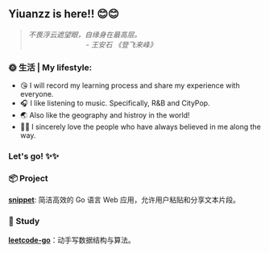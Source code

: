 ## Yiuanzz is here!! 😊😊
> *不畏浮云遮望眼，自缘身在最高层。*
> <br> &#160;&#160;&#160;&#160;&#160;&#160;&#160;&#160;&#160;&#160;&#160;&#160;&#160;&#160;&#160;&#160;&#160;&#160;&#160;&#160;&#160;&#160;&#160;&#160;&#160;&#160;&#160;&#160; *- 王安石 《登飞来峰》*
### 🌞 生活 | My lifestyle:
- 😘 I will record my learning process and share my experience with everyone.
- 🎧 I like listening to music. Specifically, R&B and CityPop.
- 🌏 Also like the geography and histroy in the world!
- 🧓🏻 I sincerely love the people who have always believed in me along the way.

<!--
### 🛠 技术栈 | My Tech stack:
- 💻 &#160;  <img src="https://img.shields.io/badge/Linux-FCC624.svg?style=for-the-badge&logo=Linux&logoColor=white" height=18px/> <img src="https://img.shields.io/badge/Android-3DDC84?style=for-the-badge&logo=android&logoColor=white" height=18px/> 
-  ☁️  &#160; &#160;<img src="https://img.shields.io/badge/Docker-2496ED.svg?style=for-the-badge&logo=Docker&logoColor=white" height=18px/> <img src="https://img.shields.io/badge/Kubernetes-326CE5.svg?style=for-the-badge&logo=Kubernetes&logoColor=white" height=18px/> 
- 🚀 &#160;  <img src="https://img.shields.io/badge/C-00599C?style=for-the-badge&logo=c&logoColor=white" height=18px/> <img src="https://img.shields.io/badge/Python-3776AB?style=for-the-badge&logo=python&logoColor=white" height=18px/> <img src="https://img.shields.io/badge/Go-00ADD8.svg?style=for-the-badge&logo=Go&logoColor=white" height=18px/>
- 🌐 &#160; <img src="https://img.shields.io/badge/React-61DAFB.svg?style=for-the-badge&logo=React&logoColor=white" height=18px/> <img src="https://img.shields.io/badge/Next.js-000000.svg?style=for-the-badge&logo=nextdotjs&logoColor=white" height=18px/> <img src="https://img.shields.io/badge/Electron-47848F.svg?style=for-the-badge&logo=Electron&logoColor=white" height=18px />
- 🛢 &#160;  <img src="https://img.shields.io/badge/MySQL-4479A1.svg?style=for-the-badge&logo=MySQL&logoColor=white" height=18px/> <img src="https://img.shields.io/badge/Redis-DC382D.svg?style=for-the-badge&logo=Redis&logoColor=white" height=18px/>  <img src="https://img.shields.io/badge/ClickHouse-FFCC01.svg?style=for-the-badge&logo=ClickHouse&logoColor=black" height=18px/>
- 🔧 &#160; <img src="https://img.shields.io/badge/Git-F05032.svg?style=for-the-badge&logo=Git&logoColor=white" height=18px/> <img src="https://img.shields.io/badge/Markdown-000000.svg?style=for-the-badge&logo=Markdown&logoColor=white" height=18px/> <img src="https://img.shields.io/badge/GitBook-BBDDE5.svg?style=for-the-badge&logo=GitBook&logoColor=white" height=18px/>
-->

### Let's go!  ✨✨

### 📦 Project

[**snippet**](https://github.com/Yikuanzz/snippet): 简洁高效的 Go 语言 Web 应用，允许用户粘贴和分享文本片段。

### 📗 Study

[**leetcode-go**](https://github.com/Yikuanzz/leetcode-go)：动手写数据结构与算法。

<!--
<div weight="100%">
<img src="https://github-readme-stats.vercel.app/api?username=Yikuanzz&show_icons=true&theme=radical" height=200px weight="80%" style="display: inline-block;"//>
<img src="https://github-readme-stats.vercel.app/api/top-langs/?username=Yikuanzz&show_icons=true&theme=radical" height=200px weight="20%"
  style="display: inline-block;" />
</div>
-->

<!--
Gitbook: https://www.gitbook.com/?utm_source=legacy&utm_medium=redirect&utm_campaign=close_legacy
Badges: https://home.aveek.io/GitHub-Profile-Badges/
-->
